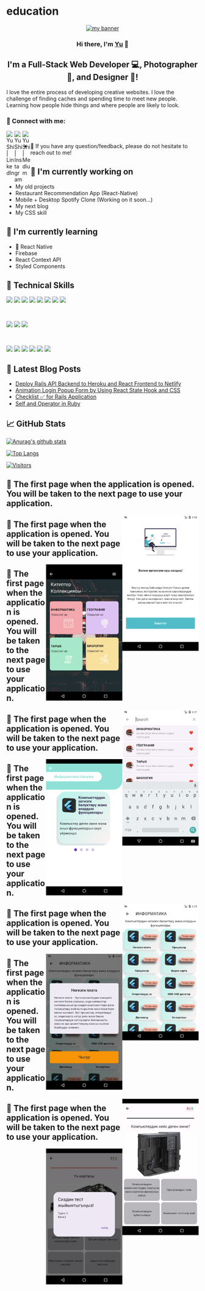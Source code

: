 # education

<p align="center">
  <a href="https://www.yushi.dev/" target="_blank" rel="noreferrer"><img src="https://user-images.githubusercontent.com/75753187/123350185-74ce0900-d528-11eb-848d-d92955dbb944.png" alt="my banner"></a>
</p>

<h3 align="center">
Hi there, I'm <a href="https://www.yushi.dev/" target="_blank" rel="noreferrer">Yu</a> 👋
</h3>

<h2 align="center">
I'm a Full-Stack Web Developer 💻, Photographer 📸, and Designer 🎨!
</h2> 

I love the entire process of developing creative websites. I love the challenge of finding caches and spending time to meet new people. Learning how people hide things and where people are likely to look.

### 🤝 Connect with me:

<a href="https://www.linkedin.com/in/yushi95/"><img align="left" src="https://raw.githubusercontent.com/yushi1007/yushi1007/main/images/linkedin.svg" alt="Yu Shi | LinkedIn" width="21px"/></a>
<a href="https://instagram.com/yushi.95"><img align="left" src="https://raw.githubusercontent.com/yushi1007/yushi1007/main/images/instagram.svg" alt="Yu Shi | Instagram" width="21px"/></a>
<a href="https://yushi95.medium.com/"><img align="left" src="https://raw.githubusercontent.com/yushi1007/yushi1007/main/images/medium.svg" alt="Yu Shi | Medium" width="21px"/></a>
</br>
- 💬 If you have any question/feedback, please do not hesitate to reach out to me!

## 🔭 I'm currently working on

- My old projects
- Restaurant Recommendation App (React-Native)
- Mobile + Desktop Spotify Clone (Working on it soon...)
- My next blog
- My CSS skill

## 🌱 I'm currently learning

- 📱 React Native
- Firebase
- React Context API
- Styled Components  

## 💼 Technical Skills

![](https://img.shields.io/badge/Code-React-informational?style=flat&logo=react&color=61DAFB)
![](https://img.shields.io/badge/Code-Redux-informational?style=flat&logo=Redux&color=764ABC)
![](https://img.shields.io/badge/Code-JavaScript-informational?style=flat&logo=JavaScript&color=F7DF1E)
![](https://img.shields.io/badge/Code-Ruby-informational?style=flat&logo=Ruby&color=CC342D)
![](https://img.shields.io/badge/Code-Ruby_on_Rails-informational?style=flat&logo=Ruby-On-Rails&color=CC0000)
![](https://img.shields.io/badge/Code-HTML5-informational?style=flat&logo=HTML5&color=E34F26)
![](https://img.shields.io/badge/Code-PostgreSQL-informational?style=flat&logo=PostgreSQL&color=336791)
![](https://img.shields.io/badge/Code-SQLite-informational?style=flat&logo=SQLite&color=003B57)

</br>

![](https://img.shields.io/badge/Style-Bootstrap-informational?style=flat&logo=Bootstrap&color=7952B3)
![](https://img.shields.io/badge/Style-CSS3-informational?style=flat&logo=CSS3&color=1572B6)
![](https://img.shields.io/badge/Style-styled--components-informational?style=flat&logo=styled-components&color=DB7093)


</br>

![](https://img.shields.io/badge/Tools-Figma-informational?style=flat&logo=Figma&color=F24E1E)
![](https://img.shields.io/badge/Tools-NPM-informational?style=flat&logo=NPM&color=CB3837)
![](https://img.shields.io/badge/Tools-Heroku-informational?style=flat&logo=Heroku&color=430098)
![](https://img.shields.io/badge/Tools-Netlify-informational?style=flat&logo=netlify&color=00C7B7)
![](https://img.shields.io/badge/Tools-Git-informational?style=flat&logo=Git&color=F05032)
![](https://img.shields.io/badge/Tools-GitHub-informational?style=flat&logo=GitHub&color=181717)

## 📝 Latest Blog Posts

- [Deploy Rails API Backend to Heroku and React Frontend to Netlify](https://yushi95.medium.com/deploy-rails-api-backend-to-heroku-and-react-frontend-to-netlify-b515239d5022)
- [Animation Login Popup Form by Using React State Hook and CSS](https://medium.com/geekculture/animation-login-popup-form-by-using-react-state-hook-and-css-7ecf803f1fa9)
- [Checklist ✅ for Rails Application](https://yushi95.medium.com/checklist-for-rails-application-30868cb4f48b)
- [Self and Operator in Ruby](https://blog.usejournal.com/self-in-ruby-5e8a91fa4602)

## 📈 GitHub Stats 

[![Anurag's github stats](https://github-readme-stats.vercel.app/api?username=yushi1007)](https://github.com/yushi1007)

[![Top Langs](https://github-readme-stats.vercel.app/api/top-langs/?username=yushi1007&layout=compact)](https://github.com/yushi1007)

[![Visitors](https://visitor-badge.glitch.me/badge?page_id=yushi1007.yushi1007)](https://www.yushi.dev/)

## 📝 The first page when the application is opened. You will be taken to the next page to use your application.

<img align="right" src="https://github.com/adilbek-hub/FLUTTER2023/blob/main/education/assets/readme_images/Screenshot_1705059675.png?raw=true" alt="J" width="200"/>

## 📝 The first page when the application is opened. You will be taken to the next page to use your application.

<img align="right" src="https://github.com/adilbek-hub/FLUTTER2023/blob/main/education/assets/readme_images/Screenshot_1705060665.png?raw=true" alt="J" width="200"/>

## 📝 The first page when the application is opened. You will be taken to the next page to use your application.

<img align="right" src="https://github.com/adilbek-hub/FLUTTER2023/blob/main/education/assets/readme_images/Screenshot_1705060741.png?raw=true" alt="J" width="200"/>

## 📝 The first page when the application is opened. You will be taken to the next page to use your application.

<img align="right" src="https://github.com/adilbek-hub/FLUTTER2023/blob/main/education/assets/readme_images/Screenshot_1705060791.png?raw=true" alt="J" width="200"/>

## 📝 The first page when the application is opened. You will be taken to the next page to use your application.
<img align="right" src="https://github.com/adilbek-hub/FLUTTER2023/blob/main/education/assets/readme_images/Screenshot_1705060861.png?raw=true" alt="J" width="200"/>

## 📝 The first page when the application is opened. You will be taken to the next page to use your application.
<img align="right" src="https://github.com/adilbek-hub/FLUTTER2023/blob/main/education/assets/readme_images/Screenshot_1705060917.png?raw=true" alt="J" width="200"/>

## 📝 The first page when the application is opened. You will be taken to the next page to use your application.
<img align="right" src="https://github.com/adilbek-hub/FLUTTER2023/blob/main/education/assets/readme_images/Screenshot_1705061026.png?raw=true" alt="J" width="200"/>

## 📝 The first page when the application is opened. You will be taken to the next page to use your application.
<img align="right" src="https://github.com/adilbek-hub/FLUTTER2023/blob/main/education/assets/readme_images/Screenshot_1705061065.png?raw=true" alt="J" width="200"/>
